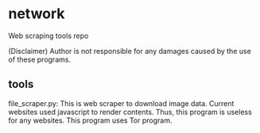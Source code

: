 # network
Web scraping tools repo

(Disclaimer)
Author is not responsible for any damages caused by the use of these programs.

## tools

file_scraper.py: This is web scraper to download image data. Current websites used javascript to render contents. Thus, this program is useless for any websites. This program uses Tor program.
